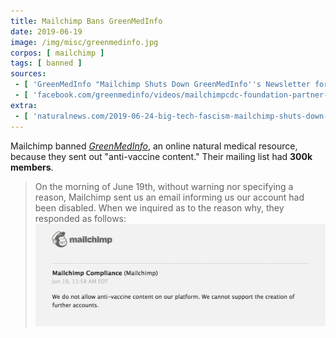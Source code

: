 ```yaml
---
title: Mailchimp Bans GreenMedInfo
date: 2019-06-19
image: /img/misc/greenmedinfo.jpg
corpos: [ mailchimp ]
tags: [ banned ]
sources:
 - [ 'GreenMedInfo "Mailchimp Shuts Down GreenMedInfo''s Newsletter for "Anti-Vaccine" Content" by GMI Reporter (19 Jun 2020)', 'archive.is/6dhyS' ]
 - [ 'facebook.com/greenmedinfo/videos/mailchimpcdc-foundation-partner-bans-greenmedinfo-the-facts/2179088062382569/', 'archive.is/FedwC' ]
extra:
 - [ 'naturalnews.com/2019-06-24-big-tech-fascism-mailchimp-shuts-down-greenmedinfo-newsletter.html', 'archive.is/4ekka' ]
---
```


Mailchimp banned [_GreenMedInfo_](https://www.greenmedinfo.com/page/about-us),
an online natural medical resource, because they sent out "anti-vaccine
content." Their mailing list had **300k members**.

> On the morning of June 19th, without warning nor specifying a reason,
> Mailchimp sent us an email informing us our account had been disabled. When
> we inquired as to the reason why, they responded as follows:
> [<img alt="We do not allow anti-vaccine content on our platform. We cannot support the creation of further accounts" src="notice.png" width="500" height="auto">](notice.png)
